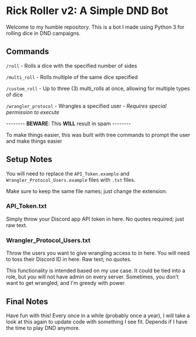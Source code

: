 # Rick Roller v2: A Simple DND Bot
Welcome to my humble repository. This is a bot I made using Python 3 for rolling dice in DND campaigns.
## Commands
`/roll` - Rolls a dice with the specified number of sides

`/multi_roll` -  Rolls multiple of the same dice specified 

`/custom_roll` - Up to three (3) multi_rolls at once, allowing for multiple types of dice

`/wrangler_protocol` - Wrangles a specified user - *Requires special permission to execute*

-------- **BEWARE**: This **WILL** result in spam --------

To make things easier, this was built with tree commands to prompt the user and make things easier
## Setup Notes
You will need to replace the `API_Token.example` and `Wrangler_Protocol_Users.example` files with `.txt` files.

Make sure to keep the same file names; just change the extension.

### API_Token.txt
Simply throw your Discord app API token in here. No quotes required; just raw text.

### Wrangler_Protocol_Users.txt
Throw the users you want to give wrangling access to in here. You will need to toss their Discord ID in here. Raw text; no quotes.

This functionality is intended based on my use case. It could be tied into a role, but you will not have admin on every server. Sometimes, you don't want to get wrangled, and I'm greedy with power.

## Final Notes
Have fun with this! Every once in a while (probably once a year), I will take a look at this again to update code with something I see fit. Depends if I have the time to play DND anymore.
